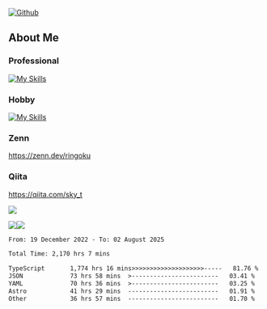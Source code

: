 [![Github](https://img.shields.io/github/followers/skyt-a?label=Follow&style=social)](https://github.com/skyt-a)

## About Me
### Professional
[![My Skills](https://skillicons.dev/icons?i=react,ts,js,nodejs,java,graphql,firebase,githubactions&theme=light)](https://skillicons.dev)
### Hobby
[![My Skills](https://skillicons.dev/icons?i=unity,rust,py&theme=light)](https://skillicons.dev)

### Zenn
https://zenn.dev/ringoku
### Qiita
https://qiita.com/sky_t


![](https://github-profile-summary-cards.vercel.app/api/cards/profile-details?username=skyt-a&theme=default)

![](https://github-profile-summary-cards.vercel.app/api/cards/repos-per-language?username=skyt-a&theme=default)![](https://github-profile-summary-cards.vercel.app/api/cards/stats?username=RinGoku&theme=default)

<!--START_SECTION:waka-->

```txt
From: 19 December 2022 - To: 02 August 2025

Total Time: 2,170 hrs 7 mins

TypeScript       1,774 hrs 16 mins>>>>>>>>>>>>>>>>>>>>-----   81.76 %
JSON             73 hrs 58 mins  >------------------------   03.41 %
YAML             70 hrs 36 mins  >------------------------   03.25 %
Astro            41 hrs 29 mins  -------------------------   01.91 %
Other            36 hrs 57 mins  -------------------------   01.70 %
```

<!--END_SECTION:waka-->
